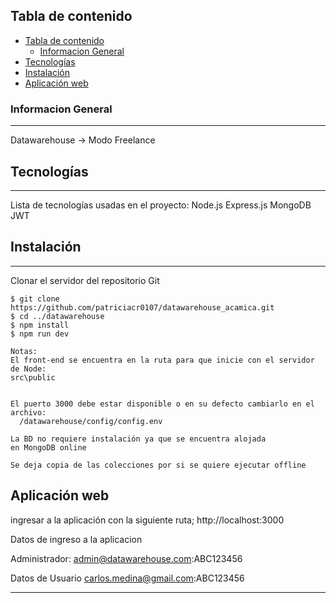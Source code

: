 ## Tabla de contenido

- [Tabla de contenido](#tabla-de-contenido)
  - [Informacion General](#informacion-general)
- [Tecnologías](#tecnologías)
- [Instalación](#instalación)
- [Aplicación web](#aplicación-web)

### Informacion General

---

Datawarehouse -> Modo Freelance

## Tecnologías

---

Lista de tecnologías usadas en el proyecto:
Node.js
Express.js
MongoDB
JWT

## Instalación

---

Clonar el servidor del repositorio Git
```
$ git clone https://github.com/patriciacr0107/datawarehouse_acamica.git
$ cd ../datawarehouse
$ npm install
$ npm run dev
```

```
Notas:
El front-end se encuentra en la ruta para que inicie con el servidor de Node:
src\public
 

El puerto 3000 debe estar disponible o en su defecto cambiarlo en el archivo:
  /datawarehouse/config/config.env

La BD no requiere instalación ya que se encuentra alojada
en MongoDB online

Se deja copia de las colecciones por si se quiere ejecutar offline
```



## Aplicación web

ingresar a la aplicación con la siguiente ruta;
http://localhost:3000

Datos de ingreso a la aplicacion

Administrador:
admin@datawarehouse.com:ABC123456

Datos de Usuario
carlos.medina@gmail.com:ABC123456

---


